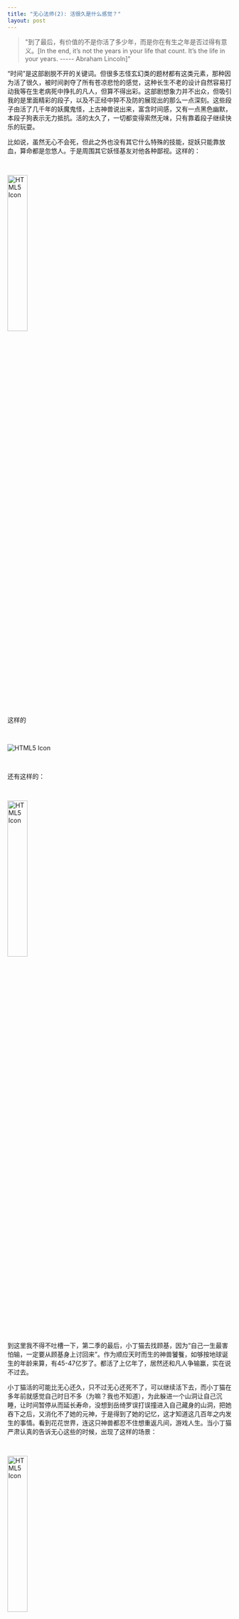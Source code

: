 ```yaml
---
title: "无心法师(2): 活很久是什么感觉？"
layout: post
---
```


> "到了最后，有价值的不是你活了多少年，而是你在有生之年是否过得有意义。[In the end, it’s not the years in your life that count. It’s the life in your years. ----- Abraham Lincoln]"

“时间”是这部剧脱不开的关键词。但很多志怪玄幻类的题材都有这类元素，那种因为活了很久，被时间剥夺了所有苍凉悲怆的感觉，这种长生不老的设计自然容易打动我等在生老病死中挣扎的凡人，但算不得出彩。这部剧想象力并不出众，但吸引我的是里面精彩的段子，以及不正经中猝不及防的展现出的那么一点深刻。这些段子由活了几千年的妖魔鬼怪，上古神兽说出来，富含时间感，又有一点黑色幽默，本段子狗表示无力抵抗。活的太久了，一切都变得索然无味，只有靠着段子继续快乐的玩耍。

比如说，虽然无心不会死，但此之外也没有其它什么特殊的技能，捉妖只能靠放血，算命都是忽悠人。于是周围其它妖怪基友对他各种鄙视。这样的：

<br>
<p><img src="http://linhui.org/images/gif/yishiwucheng.gif" alt="HTML5 Icon" width="30%"></p>
<br>

这样的

<br>
<p><img src="http://linhui.org/images/gif/yaoshi.gif" alt="HTML5 Icon"></p>
<br>

还有这样的：

<br>
<p><img src="http://linhui.org/images/gif/knownothing.gif" alt="HTML5 Icon" width="30%"></p>
<br>

到这里我不得不吐槽一下，第二季的最后，小丁猫去找顾基，因为“自己一生最害怕输，一定要从顾基身上讨回来”。作为顺应天时而生的神兽饕餮，如够按地球诞生的年龄来算，有45-47亿岁了。都活了上亿年了，居然还和凡人争输赢，实在说不过去。

小丁猫活的可能比无心还久，只不过无心还死不了，可以继续活下去，而小丁猫在多年前就感觉自己时日不多（为嘛？我也不知道），为此躲进一个山洞让自己沉睡，让时间暂停从而延长寿命，没想到岳绮罗误打误撞进入自己藏身的山洞，把她吞下之后，又消化不了她的元神，于是得到了她的记忆，这才知道这几百年之内发生的事情。看到花花世界，连这只神兽都忍不住想重返凡间，游戏人生。当小丁猫严肃认真的告诉无心这些的时候，出现了这样的场景：

<br>
<p><img src="http://linhui.org/images/gif/taotie.gif" alt="HTML5 Icon" width="30%"></p>
<br>

随后，言归正传又说出这么深刻的一句话：“沉睡本身是能够延缓衰老，但是沉睡本身又和死了有什么区别？”

<br>
<p><img src="http://linhui.org/images/gif/suailao.gif" alt="HTML5 Icon" width="30%"></p>
<br>

这让我想起美国总统林肯的一句话：“到了最后，有价值的不是你活了多少年，而是你在有生之年是否过得有意义。”

有一本新书叫《百岁人生》（[The 100-Year Life: Living and working in an age of longevity](https://www.amazon.com/100-Year-Life-Living-Working-Longevity/dp/1472930150)），2016年6月刚出英文原版。书中提出了这样一个问题：如果你能活一百岁，请问该如何去规划和看待你的人生？作者认为，随着寿命普遍延长，我们的人生格局也将发生巨大改变。传统的人生是“三段式”的：上学、工作和养老。当人只能活到60、70岁的时候，这样的人生规划还是基本节奏。但当大家都能活到100岁的时候，三段式就免不了崩盘，根本无法再继续下去。当前的生活模式在长寿时代可能会遇到如下这些问题：

- 工作阶段积累的财富，可能很难支持你变长的退休生活。
- 人活的比公司组织还久，也就是说即使你不被解雇，公司也很可能在你退休前倒闭了，于是人们可能需要有很多新的职业。不断学习新的技能。
- 结婚年龄会越来越晚，选择会越来越慎重，因为一辈子太长了，选择一个人白头偕老，风险太大，得好好想想。

总之，人生会变成很多段。好像一个乐章，有4段，5段，6段甚至7、8段，每段都有自己的主题，相互之间没有原来3段式那样清晰的界限。这才100年，就能够让我们重新审视人生并写出这样一本书。和《无心法师》里面大把大把的妖魔鬼怪上古神兽，还有非人非妖非神也不知道是什么东西的无心比较起来，100年弱爆了。当然，即使人类有遭一日可以活到1000岁，甚至永生，那和剧里的情况也有本质的不同。因为在剧里，不是人人都可以活那么久，大部分还是凡人，那些能够活几百年上千年的自然脱颖而出。但如果是因为科技进步，大部分人都能够活那么久，情况自然不能相提并论。

**活很久是什么感觉？怎么活才有意义？如果死不了，活着还有意义么？**